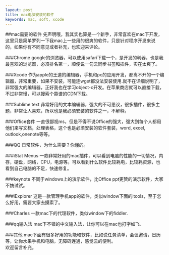 ```yaml
---
layout: post
title: mac电脑安装的软件
keywords: mac, soft, xcode
---
```


##mac需要的软件
先声明哦，我其实也算是一个新手，非常喜欢在mac下开发，这里只是简单罗列一下我mac上一些用的很爽的软件，只是针对程序开发来说的，如果你有不同意见或者补充，也欢迎来评论。

###Chrome
google的浏览器，可以使用safari下载一个，是开发的利器，也是我最喜欢的浏览器，必须排名第一，顺便说一句云同步书签和插件，实在太爽了。

###Xcode
作为apple的王道的编辑器，手机和pc的应用开发，都离不开的一个编辑器，非常重要，如果不安装，可能连wget都没法安装使用.就不在详细说明了，非常强大的编辑器，正好我也在学习object-c开发。在苹果商店就可以直接下载，不过非常慢，可以搜索个靠谱的CDN下载。

###Sublime text
非常好用的文本编辑器，强大的不可思议，很多插件，很多主题，非常让人喜欢，所以也是我必须安装的软件之一，不解释。

###Office套件
一直很鄙视ms，但是不得不说Office的强大，强大到每个人都用他们来写文档，处理表格，这个也是必须安装的软件套装，word, excel, outlook,onenote等等。

###QQ
日常软件，为什么需要？你懂的。

###iStat Menus
一款非常好用的mac插件，可以看到电脑的性能的一切情况，内存，硬盘，网络，CPU，电源等。可以看到什么软件比较耗电，比较耗资源，也看到自己电脑的不足，快速修复。

###keynote
不同于windows上的演示软件，比Office ppt更赞的演示软件，大家不妨试试。

###iExplorer
这是一款管理手机app的软件，类似window下面的itools，至于怎么好用，需要大家去摸索了。

###Charles
一款mac下的代理软件，类似window下的fiddler.

###qq输入法
mac下不错的中文输入法，让你可以在mac也打字如飞.

###其他
mac下面有很多好用的功能和软件，比如说任务清单，会议邀请，日历等，让你水果手机和电脑，无障碍连通，感觉云的便利。  
欢迎留言补充。

